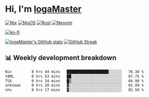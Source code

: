 # Hi, I'm [IogaMaster](https://youtube.com/IogaMaster)  

[![Nix](https://img.shields.io/badge/NIX-5277C3.svg?style=for-the-badge&logo=NixOS&logoColor=white)](https://builtwithnix.org/)
[![NixOS](https://img.shields.io/badge/NIXOS-5277C3.svg?style=for-the-badge&logo=NixOS&logoColor=white)](https://nixos.org/)
[![Rust](https://img.shields.io/badge/rust-%23000000.svg?style=for-the-badge&logo=rust&logoColor=white)](https://www.rust-lang.org/)
[![Neovim](https://img.shields.io/badge/NeoVim-%2357A143.svg?&style=for-the-badge&logo=neovim&logoColor=white)](https://github.com/neovim/neovim)

[![ko-fi](https://ko-fi.com/img/githubbutton_sm.svg)](https://ko-fi.com/X8X2P08GZ)

[![IogaMaster's GitHub stats](https://github-readme-stats.vercel.app/api?username=IogaMaster&show_icons=true&bg_color=1e1e2e&text_color=cdd6f4&icon_color=cba6f7&title_color=94e2d5)](https://github.com/IogaMaster)
[![GitHub Streak](https://streak-stats.demolab.com?user=IogaMaster&theme=catppuccin-mocha&hide_border=false&date_format=M%20j%5B%2C%20Y%5D)](https://git.io/streak-stats)


## 📊 Weekly development breakdown

<!--START_SECTION:wakaweek-->

```txt
Nix         8 hrs 44 mins   ███████████████████░░░░░░   76.38 %
YAML        0 hrs 53 mins   ██░░░░░░░░░░░░░░░░░░░░░░░   07.75 %
TSX         0 hrs 34 mins   █▒░░░░░░░░░░░░░░░░░░░░░░░   04.90 %
unknown     0 hrs 20 mins   ▓░░░░░░░░░░░░░░░░░░░░░░░░   02.99 %
vhs         0 hrs 17 mins   ▓░░░░░░░░░░░░░░░░░░░░░░░░   02.50 %
```

<!--END_SECTION:wakaweek-->
